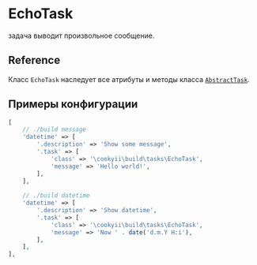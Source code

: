 EchoTask
========

задача выводит произвольное сообщение.

Reference
---------

Класс `EchoTask` наследует все атрибуты и методы класса [`AbstractTask`][].

Примеры конфигурации
--------------------
```php
[
    // ./build message
    'datetime' => [
        '.description' => 'Show some message',
        '.task' => [
            'class' => '\cookyii\build\tasks\EchoTask',
            'message' => 'Hello world!',
        ],
    ],
    
    // ./build datetime
    'datetime' => [
        '.description' => 'Show datetime',
        '.task' => [
            'class' => '\cookyii\build\tasks\EchoTask',
            'message' => 'Now ' . date('d.m.Y H:i'),
        ],
    ],
],
```

[`AbstractTask`]: 02-reference-abstract-task.md